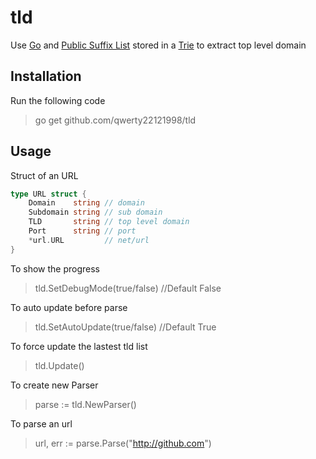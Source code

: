 # tld
Use [Go](https://golang.org/) and [Public Suffix List](https://publicsuffix.org/list/) stored in a [Trie](https://en.wikipedia.org/wiki/Trie) to extract top level domain 

## Installation
Run the following code
>go get github.com/qwerty22121998/tld
## Usage
Struct of an URL
```go
type URL struct {
	Domain    string // domain
	Subdomain string // sub domain
	TLD       string // top level domain
	Port      string // port
	*url.URL         // net/url
}
```

To show the progress
>tld.SetDebugMode(true/false) //Default False

To auto update before parse
>tld.SetAutoUpdate(true/false) //Default True

To force update the lastest tld list

>tld.Update() 

To create new Parser
>parse := tld.NewParser()

To parse an url 

> url, err := parse.Parse("http://github.com")
